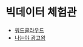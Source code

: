 # 빅데이터 체험관

- [워드클라우드](https://datadriven-korea.github.io/bigdata/wordcloud)
- [나는야 광고왕](https://datadriven-korea.github.io/bigdata/marketing)

